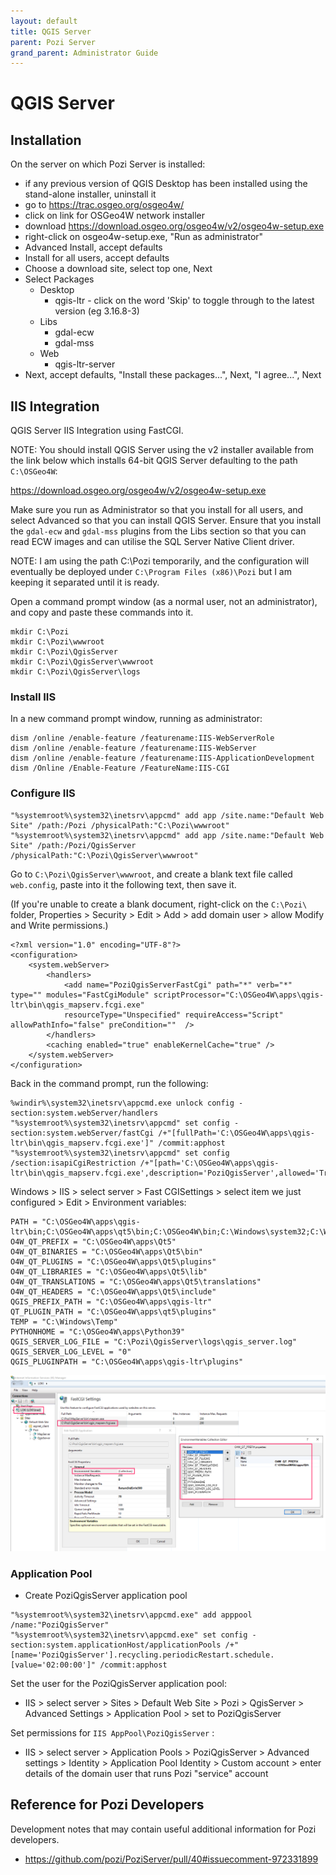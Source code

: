 ```yaml
---
layout: default
title: QGIS Server
parent: Pozi Server
grand_parent: Administrator Guide
---
```


# QGIS Server

## Installation

On the server on which Pozi Server is installed:

* if any previous version of QGIS Desktop has been installed using the stand-alone installer, uninstall it
* go to https://trac.osgeo.org/osgeo4w/
* click on link for OSGeo4W network installer
* download https://download.osgeo.org/osgeo4w/v2/osgeo4w-setup.exe
* right-click on osgeo4w-setup.exe, "Run as administrator"
* Advanced Install, accept defaults
* Install for all users, accept defaults
* Choose a download site, select top one, Next
* Select Packages
  * Desktop
    * qgis-ltr - click on the word 'Skip' to toggle through to the latest version (eg 3.16.8-3)
  * Libs
    * gdal-ecw
    * gdal-mss
  * Web
    * qgis-ltr-server
* Next, accept defaults, "Install these packages...", Next, "I agree...", Next



## IIS Integration

QGIS Server IIS Integration using FastCGI.

NOTE: You should install QGIS Server using the v2 installer available from the link below which installs 
64-bit QGIS Server defaulting to the path `C:\OSGeo4W`:

https://download.osgeo.org/osgeo4w/v2/osgeo4w-setup.exe

Make sure you run as Administrator so that you install for all users, and select Advanced so that you can
install QGIS Server.  Ensure that you install the `gdal-ecw` and `gdal-mss` plugins from the Libs section
so that you can read ECW images and can utilise the SQL Server Native Client driver.

NOTE: I am using the path C:\Pozi temporarily, and the configuration will eventually be deployed 
under `C:\Program Files (x86)\Pozi` but I am keeping it separated until it is ready.

Open a command prompt window (as a normal user, not an administrator), and copy and paste these commands into it.

```
mkdir C:\Pozi
mkdir C:\Pozi\wwwroot
mkdir C:\Pozi\QgisServer
mkdir C:\Pozi\QgisServer\wwwroot
mkdir C:\Pozi\QgisServer\logs
```



### Install IIS

In a new command prompt window, running as administrator:

```
dism /online /enable-feature /featurename:IIS-WebServerRole
dism /online /enable-feature /featurename:IIS-WebServer
dism /online /enable-feature /featurename:IIS-ApplicationDevelopment
dism /Online /Enable-Feature /FeatureName:IIS-CGI
```



### Configure IIS

```
"%systemroot%\system32\inetsrv\appcmd" add app /site.name:"Default Web Site" /path:/Pozi /physicalPath:"C:\Pozi\wwwroot"
"%systemroot%\system32\inetsrv\appcmd" add app /site.name:"Default Web Site" /path:/Pozi/QgisServer /physicalPath:"C:\Pozi\QgisServer\wwwroot"
```



Go to `C:\Pozi\QgisServer\wwwroot`, and create a blank text file called `web.config`, paste into it the following text, then save it.

(If you're unable to create a blank document, right-click on the `C:\Pozi\` folder, Properties > Security > Edit > Add > add domain user > allow Modify and Write permissions.)

```
<?xml version="1.0" encoding="UTF-8"?>
<configuration>
    <system.webServer>
        <handlers>
            <add name="PoziQgisServerFastCgi" path="*" verb="*" type="" modules="FastCgiModule" scriptProcessor="C:\OSGeo4W\apps\qgis-ltr\bin\qgis_mapserv.fcgi.exe"
            resourceType="Unspecified" requireAccess="Script" allowPathInfo="false" preCondition=""  />
        </handlers>
        <caching enabled="true" enableKernelCache="true" />
    </system.webServer>
</configuration>
```



Back in the command prompt, run the following:

```
%windir%\system32\inetsrv\appcmd.exe unlock config -section:system.webServer/handlers
"%systemroot%\system32\inetsrv\appcmd" set config -section:system.webServer/fastCgi /+"[fullPath='C:\OSGeo4W\apps\qgis-ltr\bin\qgis_mapserv.fcgi.exe']" /commit:apphost
"%systemroot%\system32\inetsrv\appcmd" set config /section:isapiCgiRestriction /+"[path='C:\OSGeo4W\apps\qgis-ltr\bin\qgis_mapserv.fcgi.exe',description='PoziQgisServer',allowed='True']"
```



Windows > IIS > select server > Fast CGISettings > select item we just configured > Edit > Environment variables:

```
PATH = "C:\OSGeo4W\apps\qgis-ltr\bin;C:\OSGeo4W\apps\qt5\bin;C:\OSGeo4W\bin;C:\Windows\system32;C:\Windows;C:\Windows\system32\WBem"
O4W_QT_PREFIX = "C:\OSGeo4W\apps\Qt5"
O4W_QT_BINARIES = "C:\OSGeo4W\apps\Qt5\bin"
O4W_QT_PLUGINS = "C:\OSGeo4W\apps\Qt5\plugins"
O4W_QT_LIBRARIES = "C:\OSGeo4W\apps\Qt5\lib"
O4W_QT_TRANSLATIONS = "C:\OSGeo4W\apps\Qt5\translations"
O4W_QT_HEADERS = "C:\OSGeo4W\apps\Qt5\include"
QGIS_PREFIX_PATH = "C:\OSGeo4W\apps\qgis-ltr"
QT_PLUGIN_PATH = "C:\OSGeo4W\apps\qt5\plugins"
TEMP = "C:\Windows\Temp"
PYTHONHOME = "C:\OSGeo4W\apps\Python39"
QGIS_SERVER_LOG_FILE = "C:\Pozi\QgisServer\logs\qgis_server.log"
QGIS_SERVER_LOG_LEVEL = "0"
QGIS_PLUGINPATH = "C:\OSGeo4W\apps\qgis-ltr\plugins"
```

<img src="img/pozi-qgis-server-iis.png" alt="FastCGI Settings" style="zoom:60%;" />

### Application Pool

- Create PoziQgisServer application pool

```
"%systemroot%\system32\inetsrv\appcmd.exe" add apppool /name:"PoziQgisServer"
"%systemroot%\system32\inetsrv\appcmd.exe" set config -section:system.applicationHost/applicationPools /+"[name='PoziQgisServer'].recycling.periodicRestart.schedule.[value='02:00:00']" /commit:apphost
```


Set the user for the PoziQgisServer application pool:

- IIS > select server > Sites > Default Web Site > Pozi > QgisServer > Advanced Settings > Application Pool > set to PoziQgisServer

Set permissions for ```IIS AppPool\PoziQgisServer``` :

- IIS > select server > Application Pools > PoziQgisServer > Advanced settings > Identity > Application Pool Identity > Custom account > enter details of the domain user that runs Pozi "service" account

## Reference for Pozi Developers

Development notes that may contain useful additional information for Pozi developers.

* https://github.com/pozi/PoziServer/pull/40#issuecomment-972331899
